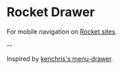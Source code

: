 # Rocket Drawer

For mobile navigation on [Rocket sites](https://rocket.modern-web.dev/).

--

Inspired by [kenchris's menu-drawer](https://github.com/kenchris/websensor-compass/blob/master/scripts/menu-drawer.js).
